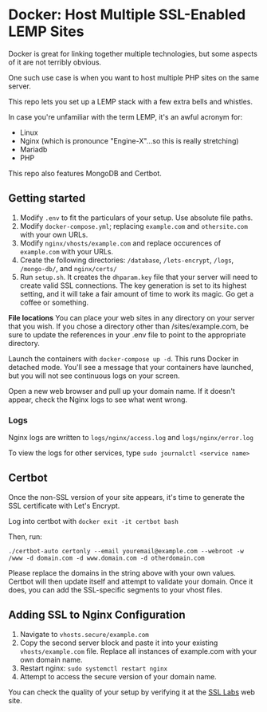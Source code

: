 # Docker: Host Multiple SSL-Enabled LEMP Sites

Docker is great for linking together multiple technologies, but some aspects of it are not terribly obvious.

One such use case is when you want to host multiple PHP sites on the same server.

This repo lets you set up a LEMP stack with a few extra bells and whistles.

In case you're unfamiliar with the term LEMP, it's an awful acronym for:

* Linux
* Nginx (which is pronounce "Engine-X"...so this is really stretching)
* Mariadb
* PHP

This repo also features MongoDB and Certbot.

## Getting started
1. Modify `.env` to fit the particulars of your setup. Use absolute file paths.
2. Modify `docker-compose.yml`; replacing `example.com` and `othersite.com` with your own URLs.
3. Modify `nginx/vhosts/example.com` and replace occurences of `example.com` with your URLs.
4. Create the following directories: `/database`, `/lets-encrypt`, `/logs`, `/mongo-db/`, and `nginx/certs/`
5. Run `setup.sh`. It creates the `dhparam.key` file that your server will need to create valid SSL connections. The key generation is set to its highest setting, and it will take a fair amount of time to work its magic. Go get a coffee or something.

**File locations**
You can place your web sites in any directory on your server that you wish. If you chose a directory other than /sites/example.com, be sure to update the references in your .env file to point to the appropriate directory.

Launch the containers with `docker-compose up -d`. This runs Docker in detached mode. You'll see a message that your containers have launched, but you will not see continuous logs on your screen.

Open a new web browser and pull up your domain name. If it doesn't appear, check the Nginx logs to see what went wrong.

### Logs
Nginx logs are written to `logs/nginx/access.log` and `logs/nginx/error.log`

To view the logs for other services, type `sudo journalctl <service name>`

## Certbot
Once the non-SSL version of your site appears, it's time to generate the SSL certificate with Let's Encrypt.

Log into certbot with `docker exit -it certbot bash`

Then, run:

`./certbot-auto certonly --email youremail@example.com --webroot -w /www -d domain.com -d www.domain.com -d otherdomain.com`

Please replace the domains in the string above with your own values. Certbot will then update itself and attempt to validate your domain. Once it does, you can add the SSL-specific segments to your vhost files.

## Adding SSL to Nginx Configuration

1. Navigate to `vhosts.secure/example.com`
2. Copy the second server block and paste it into your existing `vhosts/example.com` file. Replace all instances of example.com with your own domain name.
3. Restart nginx: `sudo systemctl restart nginx`
4. Attempt to access the secure version of your domain name.

You can check the quality of your setup by verifying it at the [SSL Labs](https://www.ssllabs.com/ssltest/) web site.